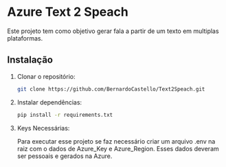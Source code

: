# Azure Text 2 Speach

Este projeto tem como objetivo gerar fala a partir de um texto em multiplas plataformas.

## Instalação

1. Clonar o repositório:

    ```bash
    git clone https://github.com/BernardoCastello/Text2Speach.git
    ```

2. Instalar dependências:

    ```bash
    pip install -r requirements.txt
    ```

3. Keys Necessárias:

    Para executar esse projeto se faz necessário criar um arquivo .env na raiz com o dados de Azure_Key e Azure_Region. Esses dados deveram ser pessoais e gerados na Azure.



